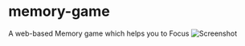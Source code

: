 # memory-game
A web-based Memory game which helps you to Focus 
![Screenshot](https://github.com/swapnil2905/screenshot1.png/)

